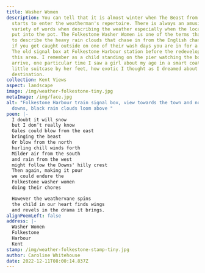 ```yaml
---
title: Washer Women
description: You can tell that it is almost winter when The Beast from the East
  starts to enter the weatherman's repertoire. There is always an amusing
  variety of words when describing the weather especially when the locality gets
  put into the pot. The Folkestone Washer Women is one of the terms that is used
  to describe the heavy rain clouds that chase in from the English channel and
  if you get caught outside on one of their wash days you are in for a soaking.
  The old signal box at Folkestone Harbour station before the redevelopment of
  this area. I remember as a child standing on the pier watching the boat trains
  arrive, one particular time I saw a girl about my age in a smart coat with a
  little suitcase by her feet, how exotic I thought as I dreamed about her
  destination.
collection: Kent Views
aspect: landscape
image: /img/weather-folkestone-tiny.jpg
metaImage: /img/face.jpg
alt: "Folkestone Harbour train signal box, view towards the town and north
  downs, black rain clouds loom above "
poem: |-
  I doubt it will snow 
  but I don’t really know
  Gales could blow from the east
  bringing the beast
  Or blow from the north 
  hurling chill winds forth
  Milder air from the south 
  and rain from the west
  might follow the Downs' hilly crest
  Then again, making it pour
  we could endure the 
  Folkestone washer women 
  doing their chores

  However the weathervane spins
  the child in our heart finds wings
  and revels in the drama it brings.
alignPoemLeft: false
address: |-
  Washer Women
  Folkestone
  Harbour
  Kent
stamp: /img/weather-folkestone-stamp-tiny.jpg
author: Caroline Whitehouse
date: 2022-12-11T08:00:14.837Z
---
```

